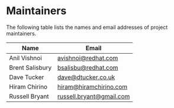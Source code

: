 # Maintainers

The following table lists the names and email addresses of project maintainers.

| Name | Email |
| ---- | ----- |
| Anil Vishnoi | avishnoi@redhat.com |
| Brent Salisbury | bsalisbu@redhat.com |
| Dave Tucker | dave@dtucker.co.uk |
| Hiram Chirino | hiram@hiramchirino.com |
| Russell Bryant | russell.bryant@gmail.com |